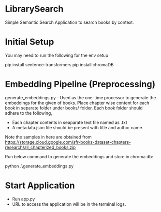 # LibrarySearch
Simple Semantic Search Application to search books by context.

# Initial Setup

You may need to run the following for the env setup

pip install sentence-transformers
pip install chromaDB


# Embedding Pipeline (Preprocessing)

generate_embeddings.py - Used as the one-time processor to generate the embeddings for the given of books. Place chapter wise content for each book in separate folder under books/ folder. Each book folder should adhere to the following,

- Each chapter contents in seaparate text file named as <chapter-num>.txt
- A metadata.json file should be present with title and author name.

Note the samples in here are obtained from https://storage.cloud.google.com/sfr-books-dataset-chapters-research/all_chapterized_books.zip

Run below command to generate the embeddings and store in chroma db:

python .\generate_embeddings.py

# Start Application

- Run app.py
- URL to access the application will be in the terminal logs.
